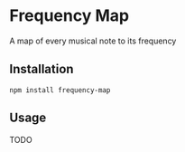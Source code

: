# Frequency Map

A map of every musical note to its frequency

## Installation

```
npm install frequency-map
```

## Usage

TODO
